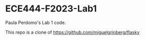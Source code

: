 # ECE444-F2023-Lab1

Paula Perdomo's Lab 1 code.

This repo is a clone of https://github.com/miguelgrinberg/flasky
